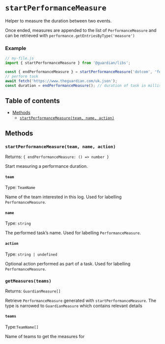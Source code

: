 # `startPerformanceMeasure`

Helper to measure the duration between two events.

Once ended, measures are appended to the list of `PerformanceMeasure` and can be
retrieved with `performance.getEntriesByType('measure')`

### Example

```js
// my-file.js
import { startPerformanceMeasure } from '@guardian/libs';

const { endPerformanceMeasure } = startPerformanceMeasure('dotcom', 'fetch');
// perform task
await fetch('https://www.theguardian.com/uk.json');
const duration = endPerformanceMeasure(); // duration of task in milliseconds
```

## Table of contents

- [Methods](#methods)
  - [`startPerformanceMeasure(team, name, action)`](#startperformancemeasureteam-name-action)

## Methods

### `startPerformanceMeasure(team, name, action)`

Returns: `{ endPerformanceMeasure: () => number }`

Start measuring a performance duration.

#### `team`

Type: `TeamName`<br>

Name of the team interested in this log.
Used for labelling `PerformanceMeasure`.

#### `name`

Type: `string`<br>

The performed task’s name.
Used for labelling `PerformanceMeasure`.

#### `action`

Type: `string | undefined`<br>

Optional action performed as part of a task.
Used for labelling `PerformanceMeasure`.

### `getMeasures(teams)`

Returns: `GuardianMeasure[]`

Retrieve `PerformanceMeasure` generated with `startPerformanceMeasure`.
The type is narrowed to `GuardianMeasure` which contains relevant details

#### `teams`

Type:`TeamName[]`

Name of teams to get the measures for
